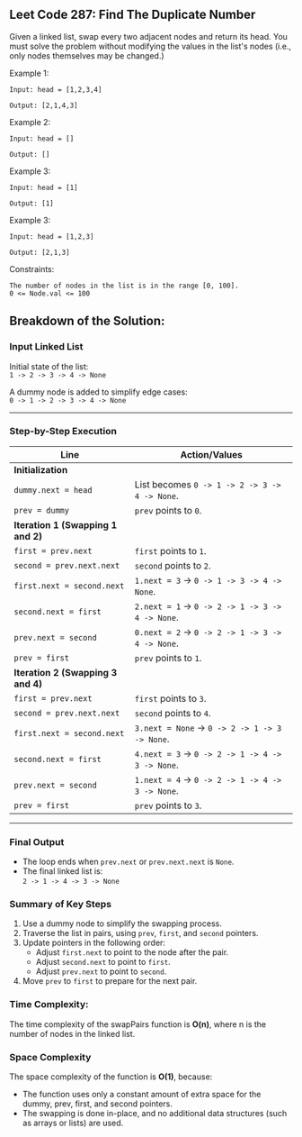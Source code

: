 ## Leet Code 287: Find The Duplicate Number
Given a linked list, swap every two adjacent nodes and return its head. You must solve the problem without modifying the values in the list's nodes (i.e., only nodes themselves may be changed.)


Example 1:

```plaintext
Input: head = [1,2,3,4]

Output: [2,1,4,3]
```

Example 2:
```plaintext
Input: head = []

Output: []
```

Example 3:
```plaintext
Input: head = [1]

Output: [1]
```

Example 3:
```plaintext
Input: head = [1,2,3]

Output: [2,1,3]
```

Constraints:

```plaintext
The number of nodes in the list is in the range [0, 100].
0 <= Node.val <= 100
```


## Breakdown of the Solution:

### Input Linked List
Initial state of the list:  
`1 -> 2 -> 3 -> 4 -> None`

A dummy node is added to simplify edge cases:  
`0 -> 1 -> 2 -> 3 -> 4 -> None`

---

### Step-by-Step Execution

| **Line**                             | **Action/Values**                          |
|--------------------------------------|-------------------------------------------|
| **Initialization**                   |                                           |
| `dummy.next = head`                  | List becomes `0 -> 1 -> 2 -> 3 -> 4 -> None`. |
| `prev = dummy`                       | `prev` points to `0`.                     |
| **Iteration 1 (Swapping 1 and 2)**   |                                           |
| `first = prev.next`                  | `first` points to `1`.                    |
| `second = prev.next.next`            | `second` points to `2`.                   |
| `first.next = second.next`           | `1.next = 3` → `0 -> 1 -> 3 -> 4 -> None`. |
| `second.next = first`                | `2.next = 1` → `0 -> 2 -> 1 -> 3 -> 4 -> None`. |
| `prev.next = second`                 | `0.next = 2` → `0 -> 2 -> 1 -> 3 -> 4 -> None`. |
| `prev = first`                       | `prev` points to `1`.                     |
| **Iteration 2 (Swapping 3 and 4)**   |                                           |
| `first = prev.next`                  | `first` points to `3`.                    |
| `second = prev.next.next`            | `second` points to `4`.                   |
| `first.next = second.next`           | `3.next = None` → `0 -> 2 -> 1 -> 3 -> None`. |
| `second.next = first`                | `4.next = 3` → `0 -> 2 -> 1 -> 4 -> 3 -> None`. |
| `prev.next = second`                 | `1.next = 4` → `0 -> 2 -> 1 -> 4 -> 3 -> None`. |
| `prev = first`                       | `prev` points to `3`.                     |

---

### Final Output
- The loop ends when `prev.next` or `prev.next.next` is `None`.
- The final linked list is:  
  `2 -> 1 -> 4 -> 3 -> None`

### Summary of Key Steps
1. Use a dummy node to simplify the swapping process.
2. Traverse the list in pairs, using `prev`, `first`, and `second` pointers.
3. Update pointers in the following order:
   - Adjust `first.next` to point to the node after the pair.
   - Adjust `second.next` to point to `first`.
   - Adjust `prev.next` to point to `second`.
4. Move `prev` to `first` to prepare for the next pair.


### Time Complexity:

The time complexity of the swapPairs function is **O(n)**, where n is the number of nodes in the linked list.

### Space Complexity

The space complexity of the function is **O(1)**, because:

-   The function uses only a constant amount of extra space for the dummy, prev, first, and second pointers.
-   The swapping is done in-place, and no additional data structures (such as arrays or lists) are used.